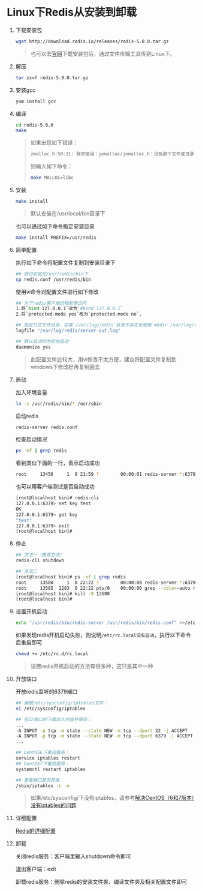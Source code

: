 # Linux下Redis从安装到卸载

1. 下载安装包

   ```bash
   wget http://download.redis.io/releases/redis-5.0.0.tar.gz
   ```

   > 也可以去[官网](https://redis.io/)下载安装包后，通过文件传输工具传到Linux下。

2. 解压

   ```bash
   tar zxvf redis-5.0.0.tar.gz
   ```

3. 安装gcc

   ```bash
   yum install gcc
   ```

4. 编译

   ```bash
   cd redis-5.0.0
   make
   ```

   > 如果出现如下错误：
   >
   > ```bash
   > zmalloc.h:50:31: 致命错误：jemalloc/jemalloc.h：没有那个文件或目录
   > ```
   >
   > 则输入如下命令：
   >
   > ```bash
   > make MALLOC=libc
   > ```

5. 安装

   ```bash
   make install
   ```

   > 默认安装在/usr/local/bin目录下

   也可以通过如下命令指定安装目录

   ```bash
   make install PREFIX=/usr/redis
   ```

6. 简单配置

   执行如下命令将配置文件复制到安装目录下

   ```bash
   ## 假设安装在/usr/redis/bin下
   cp redis.conf /usr/redis/bin
   ```

   使用vi命令对配置文件进行如下修改

   ```bash
   ## 为了redis客户端远程能够访问
   1.将`bind 127.0.0.1`改为`#bind 127.0.0.1`
   2.将`protected-mode yes`改为`protected-mode no`,
   
   ## 指定日志文件目录，如果`/var/log/redis`目录不存在可使用`mkdir /var/log/redis`命令创建目录
   logfile "/var/log/redis/server-out.log"
   
   ## 默认启动时为后台启动
   daemonize yes
   ```

   > 此配置文件比较大，用vi修改不太方便，建议将配置文件复制到windows下修改好再复制回去

7. 启动

   加入环境变量

   ```bash
   ln -s /usr/redis/bin/* /usr/sbin
   ```

   启动redis

   ```bash
   redis-server redis.conf
   ```

   检查启动情况

   ```bash
   ps -ef | grep redis
   ```

   看到类似下面的一行，表示启动成功

   ```bash
   root     13456     1  0 21:59 ?        00:00:01 redis-server *:6379
   ```

   也可以用客户端测试是否启动成功 

   ```bash
   [root@localhost bin]# redis-cli 
   127.0.0.1:6379> set key test
   OK
   127.0.0.1:6379> get key
   "test"
   127.0.0.1:6379> exit
   [root@localhost bin]#
   ```

8. 停止

   ```bash
   ## 方法一（推荐方法）
   redis-cli shutdown
   
   ## 方法二
   [root@localhost bin]# ps -ef | grep redis
   root     13580     1  0 22:22 ?        00:00:00 redis-server *:6379
   root     13585  1283  0 22:22 pts/0    00:00:00 grep --color=auto redis
   [root@localhost bin]# kill -9 13580
   [root@localhost bin]# 
   ```

9. 设置开机启动

   ```bash
   echo "/usr/redis/bin/redis-server /usr/redis/bin/redis.conf" >>/etc/rc.local
   ```

   如果发现redis开机启动失败，则说明`/etc/rc.local没有启动`，执行以下命令后重启即可

   ```bash
   chmod +x /etc/rc.d/rc.local
   ```

   > 设置redis开机启动的方法有很多种，这只是其中一种

10. 开放端口

    开放redis监听的6379端口

    ```bash
    ## 编辑/etc/sysconfig/iptables文件：
    vi /etc/sysconfig/iptables
    
    ## 在22端口的下面加入内容并保存：
    ...
    -A INPUT -p tcp -m state --state NEW -m tcp --dport 22 -j ACCEPT
    -A INPUT -p tcp -m state --state NEW -m tcp --dport 6379 -j ACCEPT
    ...
    
    ## CentOS6下重启服务：
    service iptables restart
    ## CentOS7下重启服务：
    systemctl restart iptables
    
    ## 查看端口是否开放：
    /sbin/iptables -L -n
    ```

    > 如果/etc/sysconfig/下没有iptables，请参考[解决CentOS（6和7版本）没有iptables的问题](../Linux/解决CentOS（6和7版本）没有iptables的问题.md)


11. 详细配置

    [Redis的详细配置](./Redis的详细配置.md)

12. 卸载

    关闭redis服务：客户端里输入shutdown命令即可

    退出客户端：exit

    卸载redis服务：删除redis的安装文件夹、编译文件夹及相关配置文件即可


